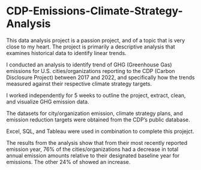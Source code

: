 # CDP-Emissions-Climate-Strategy-Analysis

This data analysis project is a passion project, and of a topic that is very close to my heart.
The project is primarily a descriptive analysis that examines historical data to identify linear trends.

I conducted an analysis to identify trend of GHG (Greenhouse Gas) emissions for U.S. cities/organizations reporting to the CDP (Carbon Disclosure Project) between 2017 and 2022, 
and specifically how the trends measured against their respective climate strategy targets.

I worked independently for 5 weeks to outline the project, extract, clean, and visualize GHG emission data.

The datasets for city/organization emission, climate strategy plans, and emission reduction targets were obtained from the CDP’s public database.

Excel, SQL, and Tableau were used in combination to complete this projejct.

The results from the analysis show that from their most recently reported emission year, 76% of the cities/organizations had a decrease in 
total annual emission amounts relative to their designated baseline year for emissions. The other 24% of showed an increase. 
